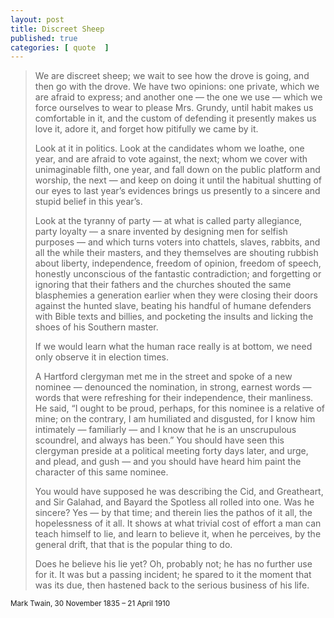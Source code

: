 ```yaml
---
layout: post
title: Discreet Sheep
published: true 
categories: [ quote  ]
---
```


<blockquote>
<p>
We are discreet sheep; we wait to see how the drove is going, and then go with the drove. We have two opinions: one private, which we are afraid to express; and another one — the one we use — which we force ourselves to wear to please Mrs. Grundy, until habit makes us comfortable in it, and the custom of defending it presently makes us love it, adore it, and forget how pitifully we came by it.
</p><p>
Look at it in politics. Look at the candidates whom we loathe, one year, and are afraid to vote against, the next; whom we cover with unimaginable filth, one year, and fall down on the public platform and worship, the next — and keep on doing it until the habitual shutting of our eyes to last year’s evidences brings us presently to a sincere and stupid belief in this year’s.
</p><p>
Look at the tyranny of party — at what is called party allegiance, party loyalty — a snare invented by designing men for selfish purposes — and which turns voters into chattels, slaves, rabbits, and all the while their masters, and they themselves are shouting rubbish about liberty, independence, freedom of opinion, freedom of speech, honestly unconscious of the fantastic contradiction; and forgetting or ignoring that their fathers and the churches shouted the same blasphemies a generation earlier when they were closing their doors against the hunted slave, beating his handful of humane defenders with Bible texts and billies, and pocketing the insults and licking the shoes of his Southern master.
</p><p>
If we would learn what the human race really is at bottom, we need only observe it in election times.
</p><p>
A Hartford clergyman met me in the street and spoke of a new nominee — denounced the nomination, in strong, earnest words — words that were refreshing for their independence, their manliness. He said, “I ought to be proud, perhaps, for this nominee is a relative of mine; on the contrary, I am humiliated and disgusted, for I know him intimately — familiarly — and I know that he is an unscrupulous scoundrel, and always has been.” You should have seen this clergyman preside at a political meeting forty days later, and urge, and plead, and gush — and you should have heard him paint the character of this same nominee.
</p><p>
You would have supposed he was describing the Cid, and Greatheart, and Sir Galahad, and Bayard the Spotless all rolled into one. Was he sincere? Yes — by that time; and therein lies the pathos of it all, the hopelessness of it all. It shows at what trivial cost of effort a man can teach himself to lie, and learn to believe it, when he perceives, by the general drift, that that is the popular thing to do.
</p><p>
Does he believe his lie yet? Oh, probably not; he has no further use for it. It was but a passing incident; he spared to it the moment that was its due, then hastened back to the serious business of his life.
</p>
</blockquote>
<small>Mark Twain, 30 November 1835 – 21 April 1910</small>

